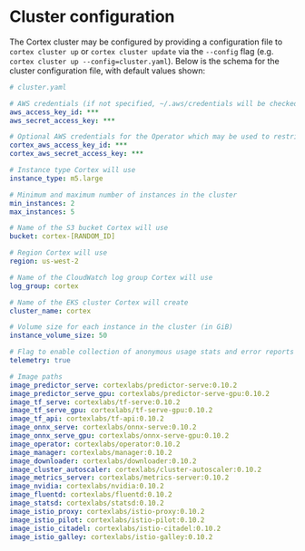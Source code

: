 # Cluster configuration

The Cortex cluster may be configured by providing a configuration file to `cortex cluster up` or `cortex cluster update` via the  `--config` flag (e.g. `cortex cluster up --config=cluster.yaml`). Below is the schema for the cluster configuration file, with default values shown:

<!-- CORTEX_VERSION_BRANCH_STABLE -->

```yaml
# cluster.yaml

# AWS credentials (if not specified, ~/.aws/credentials will be checked) (can be overridden by $AWS_ACCESS_KEY_ID and $AWS_SECRET_ACCESS_KEY)
aws_access_key_id: ***
aws_secret_access_key: ***

# Optional AWS credentials for the Operator which may be used to restrict its AWS access (defaults to the AWS credentials set above)
cortex_aws_access_key_id: ***
cortex_aws_secret_access_key: ***

# Instance type Cortex will use
instance_type: m5.large

# Minimum and maximum number of instances in the cluster
min_instances: 2
max_instances: 5

# Name of the S3 bucket Cortex will use
bucket: cortex-[RANDOM_ID]

# Region Cortex will use
region: us-west-2

# Name of the CloudWatch log group Cortex will use
log_group: cortex

# Name of the EKS cluster Cortex will create
cluster_name: cortex

# Volume size for each instance in the cluster (in GiB)
instance_volume_size: 50

# Flag to enable collection of anonymous usage stats and error reports
telemetry: true

# Image paths
image_predictor_serve: cortexlabs/predictor-serve:0.10.2
image_predictor_serve_gpu: cortexlabs/predictor-serve-gpu:0.10.2
image_tf_serve: cortexlabs/tf-serve:0.10.2
image_tf_serve_gpu: cortexlabs/tf-serve-gpu:0.10.2
image_tf_api: cortexlabs/tf-api:0.10.2
image_onnx_serve: cortexlabs/onnx-serve:0.10.2
image_onnx_serve_gpu: cortexlabs/onnx-serve-gpu:0.10.2
image_operator: cortexlabs/operator:0.10.2
image_manager: cortexlabs/manager:0.10.2
image_downloader: cortexlabs/downloader:0.10.2
image_cluster_autoscaler: cortexlabs/cluster-autoscaler:0.10.2
image_metrics_server: cortexlabs/metrics-server:0.10.2
image_nvidia: cortexlabs/nvidia:0.10.2
image_fluentd: cortexlabs/fluentd:0.10.2
image_statsd: cortexlabs/statsd:0.10.2
image_istio_proxy: cortexlabs/istio-proxy:0.10.2
image_istio_pilot: cortexlabs/istio-pilot:0.10.2
image_istio_citadel: cortexlabs/istio-citadel:0.10.2
image_istio_galley: cortexlabs/istio-galley:0.10.2
```
